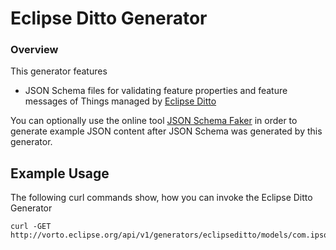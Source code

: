 # Eclipse Ditto Generator

### Overview

This generator features

- JSON Schema files for validating feature properties and feature messages of Things managed by [Eclipse Ditto](https://www.eclipse.org/ditto/)

You can optionally use the online tool [JSON Schema Faker](http://json-schema-faker.js.org) in order to generate example JSON content
after JSON Schema was generated by this generator.

## Example Usage

The following curl commands show, how you can invoke the Eclipse Ditto Generator

	curl -GET http://vorto.eclipse.org/api/v1/generators/eclipseditto/models/com.ipso.smartobjects.Load_Control:1.1.0
